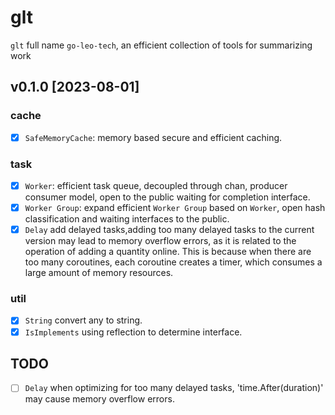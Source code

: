 # glt

`glt` full name `go-leo-tech`, an efficient collection of tools for summarizing work


## v0.1.0 [2023-08-01]
### cache
- [x] `SafeMemoryCache`: memory based secure and efficient caching.
### task
- [x] `Worker`: efficient task queue, decoupled through chan, producer consumer model, open to the public waiting for completion interface.
- [x] `Worker Group`: expand efficient `Worker Group` based on `Worker`, open hash classification and waiting interfaces to the public.
- [x] `Delay` add delayed tasks,adding too many delayed tasks to the current version may lead to memory overflow errors, as it is related to the operation of adding a quantity online. This is because when there are too many coroutines, each coroutine creates a timer, which consumes a large amount of memory resources.
### util
- [x] `String` convert any to string.
- [x] `IsImplements` using reflection to determine interface.
## TODO
- [ ] `Delay` when optimizing for too many delayed tasks, 'time.After(duration)' may cause memory overflow errors.